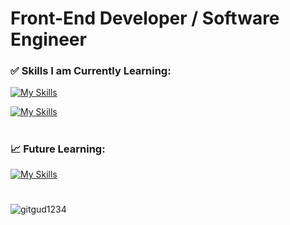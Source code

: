 # Front-End Developer / Software Engineer

 ### ✅ Skills I am Currently Learning:
[![My Skills](https://skillicons.dev/icons?i=react,materialui,redux,ts,js,nodejs,vite)](https://skillicons.dev)

[![My Skills](https://skillicons.dev/icons?i=html,css,bootstrap,sass,tailwind,jquery,figma)](https://skillicons.dev)

#

 ### 📈 Future Learning:
[![My Skills](https://skillicons.dev/icons?i=aws,azure,cs,dotnet,docker,php,postgres,vue,firebase)](https://skillicons.dev)

# 

<img  src="https://github-readme-stats.vercel.app/api/top-langs?username=gitgud1234&show_icons=true&locale=en&layout=compact" alt="gitgud1234" />

<!--
**GitGud1234/GitGud1234** is a ✨ _special_ ✨ repository because its `README.md` (this file) appears on your GitHub profile.

Here are some ideas to get you started:

- 🔭 I’m currently working on ...
- 🌱 I’m currently learning ...
- 👯 I’m looking to collaborate on ...
- 🤔 I’m looking for help with ...
- 💬 Ask me about ...
- 📫 How to reach me: ...
- 😄 Pronouns: ...
- ⚡ Fun fact: ...
-->
